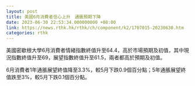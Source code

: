 ```yaml
---
layout: post
title: 美國6月消費者信心上升　通脹預期下降
date: 2023-06-30 22:53:34.000000000 +08:00
link: https://news.rthk.hk/rthk/ch/component/k2/1707015-20230630.htm
categories: rthk
---
```


美國密歇根大學6月消費者情緒指數終值升至64.4，高於市場預期及初值，其中現況指數終值升至69，展望指數終值升至61.5，兩者都高於預期及初值。

6月消費者1年通脹展望終值降至3.3%，較5月下跌0.9個百分點；5年通脹展望終值跌至3%，較5月下跌0.1個百分點。
